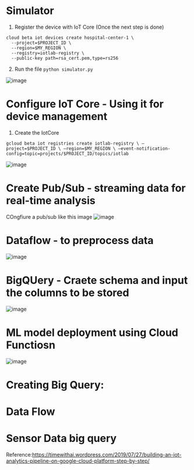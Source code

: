 # Simulator 


1. Register the device with IoT Core (Once the next step is done)

```
cloud beta iot devices create hospital-center-1 \
  --project=$PROJECT_ID \
  --region=$MY_REGION \
  --registry=iotlab-registry \
  --public-key path=rsa_cert.pem,type=rs256
```

2. Run the file `python simulator.py`

![image](https://user-images.githubusercontent.com/98665151/207822960-a0e32030-d912-4f85-b5b0-89832defaca7.png)

# Configure IoT Core - Using it for device management

1. Create the IotCore

```
gcloud beta iot registries create iotlab-registry \ –project=$PROJECT_ID \ –region=$MY_REGION \ –event-notification-config=topic=projects/$PROJECT_ID/topics/iotlab
```

![image](https://user-images.githubusercontent.com/98665151/207822428-72d098e5-3cfa-4abb-883e-5bd51f64698e.png)

# Create Pub/Sub - streaming data for real-time analysis
COngfiure a pub/sub like this image
![image](https://user-images.githubusercontent.com/98665151/207823819-66684e90-f01d-4b4d-8a1a-e405a504247a.png)

# Dataflow - to preprocess data
![image](https://user-images.githubusercontent.com/98665151/207823605-da91c1b1-e088-4a02-950b-78ee9e8e0047.png)


# BigQUery - Craete schema and input the columns to be stored
![image](https://user-images.githubusercontent.com/98665151/207824145-671ea948-c9fa-4b20-8f35-c94b322f3e39.png)





# ML model deployment using Cloud Functiosn 
![image](https://user-images.githubusercontent.com/98665151/207823483-69f88224-0494-4ab3-964e-51860008ee5e.png)



# Creating Big Query:

# Data Flow

# Sensor Data big query



Reference:https://timewithai.wordpress.com/2019/07/27/building-an-iot-analytics-pipeline-on-google-cloud-platform-step-by-step/
